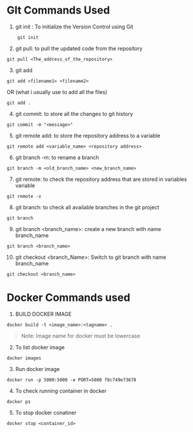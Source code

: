# GIt Commands Used

1. git init : To initialize the Version Control using Git
```
    git init
```

2. git pull: to pull the updated code from the repository
```
git pull <The_address_of_the_repository>
```

3. git add
```
git add <filename1> <filename2>
```
OR (what i usually use to add all the files)
```
git add .
```

4. git commit: to store all the changes to git history
```
git commit -m "<message>"
```

5. git remote add: to store the repository address to a variable
```
git remote add <variable_name> <repository address>
```

6. git branch -m: to rename a branch
```
git branch -m <old_branch_name> <new_branch_name>
```

7. git remote: to check the repository address that are stored in variables variable
```
git remote -v
```

8. git branch: to check all available branches in the git project
```
git branch
```

9. git branch <branch_name>: create a new branch with name branch_name
```
git branch <branch_name>
```

10. git checkout <branch_Name>: Switch to git branch with name branch_name
```
git checkout <branch_name>
```

# Docker Commands used

1. BUILD DOCKER IMAGE
```
docker build -t <image_name>:<tagname> .
```
> Note: Image name for docker must be lowercase


2. To list docker image
```
docker images
```

3. Run docker image
```
docker run -p 5000:5000 -e PORT=5000 f8c749e73678
```

4. To check running container in docker
```
docker ps
```

5. To stop docker conatiner
```
docker stop <container_id>
```
